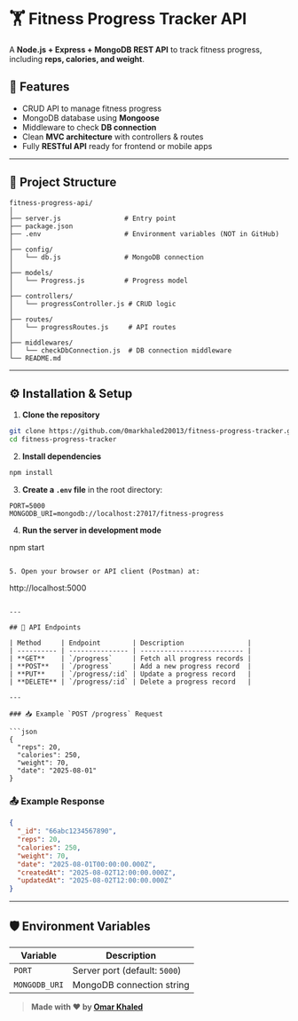 # 🏋️ Fitness Progress Tracker API

A **Node.js + Express + MongoDB REST API** to track fitness progress, including **reps, calories, and weight**.

## 🚀 Features

- CRUD API to manage fitness progress
- MongoDB database using **Mongoose**
- Middleware to check **DB connection**
- Clean **MVC architecture** with controllers & routes
- Fully **RESTful API** ready for frontend or mobile apps

---

## 📂 Project Structure

```
fitness-progress-api/
│
├── server.js                # Entry point
├── package.json
├── .env                     # Environment variables (NOT in GitHub)
│
├── config/
│   └── db.js                # MongoDB connection
│
├── models/
│   └── Progress.js          # Progress model
│
├── controllers/
│   └── progressController.js # CRUD logic
│
├── routes/
│   └── progressRoutes.js     # API routes
│
├── middlewares/
│   └── checkDbConnection.js  # DB connection middleware
└── README.md
```

---

## ⚙️ Installation & Setup

1. **Clone the repository**

```bash
git clone https://github.com/0markhaled20013/fitness-progress-tracker.git
cd fitness-progress-tracker
```

2. **Install dependencies**

```bash
npm install
```

3. **Create a `.env` file** in the root directory:

```
PORT=5000
MONGODB_URI=mongodb://localhost:27017/fitness-progress
```

4. **Run the server in development mode**

npm start

```

5. Open your browser or API client (Postman) at:

```

http://localhost:5000

````

---

## 📡 API Endpoints

| Method     | Endpoint        | Description                |
| ---------- | --------------- | -------------------------- |
| **GET**    | `/progress`     | Fetch all progress records |
| **POST**   | `/progress`     | Add a new progress record  |
| **PUT**    | `/progress/:id` | Update a progress record   |
| **DELETE** | `/progress/:id` | Delete a progress record   |

---

### 📥 Example `POST /progress` Request

```json
{
  "reps": 20,
  "calories": 250,
  "weight": 70,
  "date": "2025-08-01"
}
````

### 📤 Example Response

```json
{
  "_id": "66abc1234567890",
  "reps": 20,
  "calories": 250,
  "weight": 70,
  "date": "2025-08-01T00:00:00.000Z",
  "createdAt": "2025-08-02T12:00:00.000Z",
  "updatedAt": "2025-08-02T12:00:00.000Z"
}
```

---

## 🛡️ Environment Variables

| Variable      | Description                   |
| ------------- | ----------------------------- |
| `PORT`        | Server port (default: `5000`) |
| `MONGODB_URI` | MongoDB connection string     |

> **Made with ❤️ by [Omar Khaled](https://github.com/0markhaled20013)**
